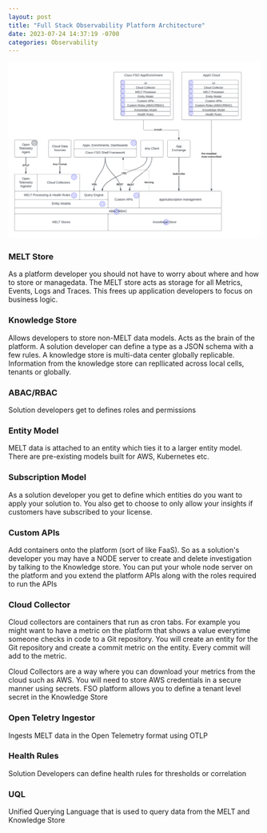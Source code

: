 ```yaml
---
layout: post
title: "Full Stack Observability Platform Architecture"
date: 2023-07-24 14:37:19 -0700
categories: Observability
---
```


![FSO Platform Architecture](assets/img/FSOarch.png)

### MELT Store

As a platform developer you should not have to worry about where and how to store or managedata. The MELT store acts as storage for all Metrics, Events, Logs and Traces. This frees up application developers to focus on business logic.

### Knowledge Store

Allows developers to store non-MELT data models. Acts as the brain of the platform. A solution developer can define a type as a JSON schema with a few rules. A knowledge store is multi-data center globally replicable. Information from the knowledge store can repllicated across local cells, tenants or globally.

### ABAC/RBAC

Solution developers get to defines roles and permissions

### Entity Model

MELT data is attached to an entity which ties it to a larger entity model. There are pre-existing models built for AWS, Kubernetes etc.

### Subscription Model

As a solution developer you get to define which entities do you want to apply your solution to. You also get to choose to only allow your insights if customers have subscribed to your license.

### Custom APIs

Add containers onto the platform (sort of like FaaS). So as a solution's developer you may have a NODE server to create and delete investigation by talking to the Knowledge store. You can put your whole node server on the platform and you extend the platform APIs along with the roles required to run the APIs

### Cloud Collector

Cloud collectors are containers that run as cron tabs. For example you might want to have a metric on the platform that shows a value everytime someone checks in code to a Git repository. You will create an entity for the Git repository and create a commit metric on the entity. Every commit will add to the metric.

Cloud Collectors are a way where you can download your metrics from the cloud such as AWS. You will need to store AWS credentials in a secure manner using secrets. FSO platform allows you to define a tenant level secret in the Knowledge Store

### Open Teletry Ingestor

Ingests MELT data in the Open Telemetry format using OTLP

### Health Rules

Solution Developers can define health rules for thresholds or correlation

### UQL

Unified Querying Language that is used to query data from the MELT and Knowledge Store
